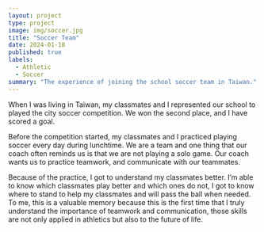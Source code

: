 ```yaml
---
layout: project
type: project
image: img/soccer.jpg
title: "Soccer Team"
date: 2024-01-18
published: true
labels:
  - Athletic
  - Soccer
summary: "The experience of joining the school soccer team in Taiwan."
---
```


When I was living in Taiwan, my classmates and I represented our school to played the city soccer competition. We won the second place, and I have scored a goal.

Before the competition started, my classmates and I practiced playing soccer every day during lunchtime. We are a team and one thing that our coach often reminds us is that we are not playing a solo game. Our coach wants us to practice teamwork, and communicate with our teammates.

Because of the practice, I got to understand my classmates better. I’m able to know which classmates play better and which ones do not, I got to know where to stand to help my classmates and will pass the ball when needed. To me, this is a valuable memory because this is the first time that I truly understand the importance of teamwork and communication, those skills are not only applied in athletics but also to the future of life.

